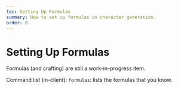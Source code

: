 ```yaml
---
toc: Setting Up Formulas
summary: How to set up formulas in character generation.
order: 8
---
```


# Setting Up Formulas

Formulas (and crafting) are still a work-in-progress item. 

Command list (in-client):
`formulas`: lists the formulas that you know.
